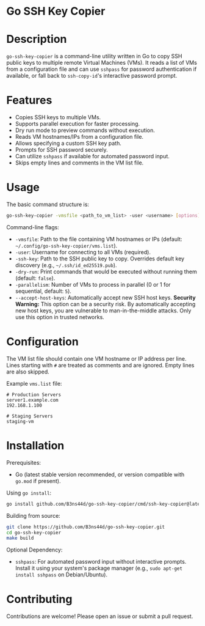 # Go SSH Key Copier

# Description
`go-ssh-key-copier` is a command-line utility written in Go to copy SSH public keys to multiple remote Virtual Machines (VMs). It reads a list of VMs from a configuration file and can use `sshpass` for password authentication if available, or fall back to `ssh-copy-id`'s interactive password prompt.

# Features
* Copies SSH keys to multiple VMs.
* Supports parallel execution for faster processing.
* Dry run mode to preview commands without execution.
* Reads VM hostnames/IPs from a configuration file.
* Allows specifying a custom SSH key path.
* Prompts for SSH password securely.
* Can utilize `sshpass` if available for automated password input.
* Skips empty lines and comments in the VM list file.

# Usage
The basic command structure is:
```bash
go-ssh-key-copier -vmsfile <path_to_vm_list> -user <username> [options]
```

Command-line flags:
*   `-vmsfile`: Path to the file containing VM hostnames or IPs (default: `~/.config/go-ssh-key-copier/vms.list`).
*   `-user`: Username for connecting to all VMs (required).
*   `-ssh-key`: Path to the SSH public key to copy. Overrides default key discovery (e.g., `~/.ssh/id_ed25519.pub`).
*   `-dry-run`: Print commands that would be executed without running them (default: `false`).
*   `-parallelism`: Number of VMs to process in parallel (0 or 1 for sequential, default: `5`).
*   `--accept-host-keys`: Automatically accept new SSH host keys. **Security Warning:** This option can be a security risk. By automatically accepting new host keys, you are vulnerable to man-in-the-middle attacks. Only use this option in trusted networks.

# Configuration
The VM list file should contain one VM hostname or IP address per line.
Lines starting with `#` are treated as comments and are ignored.
Empty lines are also skipped.

Example `vms.list` file:
```
# Production Servers
server1.example.com
192.168.1.100

# Staging Servers
staging-vm
```

# Installation
Prerequisites:
* Go (latest stable version recommended, or version compatible with `go.mod` if present).

Using `go install`:
```bash
go install github.com/B3ns44d/go-ssh-key-copier/cmd/ssh-key-copier@latest
```

Building from source:
```bash
git clone https://github.com/B3ns44d/go-ssh-key-copier.git
cd go-ssh-key-copier
make build
```

Optional Dependency:
* `sshpass`: For automated password input without interactive prompts. Install it using your system's package manager (e.g., `sudo apt-get install sshpass` on Debian/Ubuntu).

# Contributing
Contributions are welcome! Please open an issue or submit a pull request.